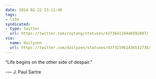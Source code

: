 ```yaml
---
date: 2014-02-22 23:11:46
tags:
- life
syndicated:
- type: twitter
  url: https://twitter.com/roytang/statuses/437364119440592897/
via:
  name: dailyzen
  url: https://twitter.com/dailyzen/statuses/437315961436532736/
---
```


“Life begins on the other side of despair.”

-— J. Paul Sartre